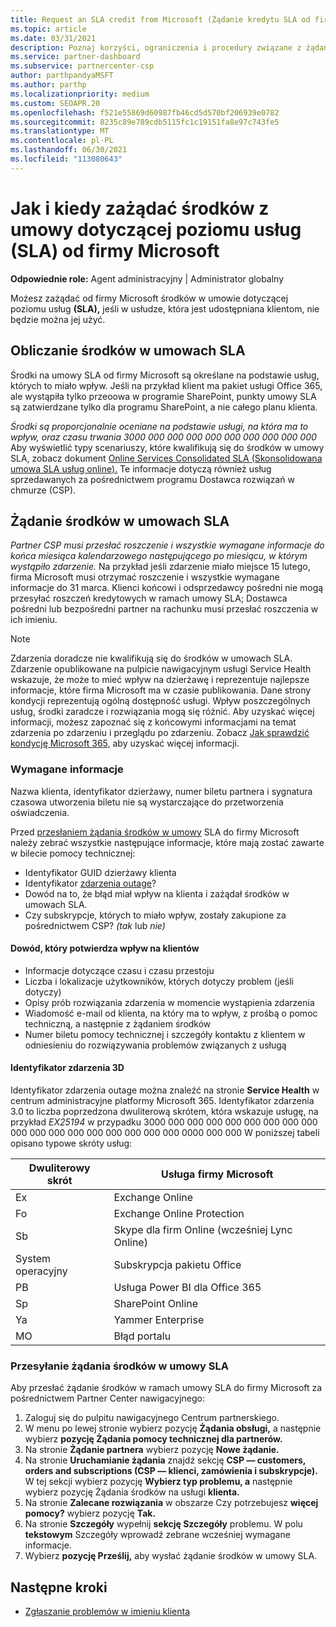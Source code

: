 ```yaml
---
title: Request an SLA credit from Microsoft (Żądanie kredytu SLA od firmy Microsoft)
ms.topic: article
ms.date: 03/31/2021
description: Poznaj korzyści, ograniczenia i procedury związane z żądaniem od firmy Microsoft środków w umowie dotyczącej poziomu usług (SLA), jeśli klienci wystąpią w przypadku 355 000 000 000 000 000 000 000 000 000 000 000 000 000 000 00
ms.service: partner-dashboard
ms.subservice: partnercenter-csp
author: parthpandyaMSFT
ms.author: parthp
ms.localizationpriority: medium
ms.custom: SEOAPR.20
ms.openlocfilehash: f521e55869d60987fb46cd5d570bf206939e0782
ms.sourcegitcommit: 8235c89e789cdb5115fc1c19151fa8e97c743fe5
ms.translationtype: MT
ms.contentlocale: pl-PL
ms.lasthandoff: 06/30/2021
ms.locfileid: "113080643"
---
```

# <a name="how-and-when-to-request-a-service-level-agreement-sla-credit-from-microsoft"></a>Jak i kiedy zażądać środków z umowy dotyczącej poziomu usług (SLA) od firmy Microsoft

**Odpowiednie role:** Agent administracyjny | Administrator globalny

Możesz zażądać od firmy Microsoft środków w umowie dotyczącej poziomu usług **(SLA),** jeśli w usłudze, która jest udostępniana klientom, nie będzie można jej użyć.

## <a name="sla-credit-calculation"></a>Obliczanie środków w umowach SLA

Środki na umowy SLA od firmy Microsoft są określane na podstawie usług, których to miało wpływ. Jeśli na przykład klient ma pakiet usługi Office 365, ale wystąpiła tylko przeoowa w programie SharePoint, punkty umowy SLA są zatwierdzane tylko dla programu SharePoint, a nie całego planu klienta.

*Środki są proporcjonalnie oceniane na podstawie usługi, na która ma to wpływ, oraz czasu trwania 3000 000 000 000 000 000 000 000 000 000* Aby wyświetlić typy scenariuszy, które kwalifikują się do środków w umowy SLA, zobacz dokument [Online Services Consolidated SLA (Skonsolidowana umowa SLA usług online).](http://www.microsoftvolumelicensing.com/DocumentSearch.aspx?Mode=3&DocumentTypeId=37) Te informacje dotyczą również usług sprzedawanych za pośrednictwem programu Dostawca rozwiązań w chmurze (CSP).


## <a name="request-an-sla-credit"></a>Żądanie środków w umowach SLA

*Partner CSP musi przesłać roszczenie i wszystkie wymagane informacje do końca miesiąca kalendarzowego następującego po miesiącu, w którym wystąpiło zdarzenie.* Na przykład jeśli zdarzenie miało miejsce 15 lutego, firma Microsoft musi otrzymać roszczenie i wszystkie wymagane informacje do 31 marca. Klienci końcowi i odsprzedawcy pośredni nie mogą przesyłać roszczeń kredytowych w ramach umowy SLA; Dostawca pośredni lub bezpośredni partner na rachunku musi przesłać roszczenia w ich imieniu.

> [!NOTE]
> Zdarzenia doradcze nie kwalifikują się do środków w umowach SLA. Zdarzenie opublikowane na pulpicie nawigacyjnym usługi Service Health  wskazuje, że może to mieć wpływ na dzierżawę i reprezentuje najlepsze informacje, które firma Microsoft ma w czasie publikowania. Dane strony kondycji reprezentują ogólną dostępność usługi. Wpływ poszczególnych usług, środki zaradcze i rozwiązania mogą się różnić. Aby uzyskać więcej informacji, możesz zapoznać się z końcowymi informacjami na temat zdarzenia po zdarzeniu i przeglądu po zdarzeniu. Zobacz [Jak sprawdzić kondycję Microsoft 365,](/microsoft-365/enterprise/view-service-health#incidents-and-advisories) aby uzyskać więcej informacji.

### <a name="required-information"></a>Wymagane informacje

Nazwa klienta, identyfikator dzierżawy, numer biletu partnera i sygnatura czasowa utworzenia biletu nie są wystarczające do przetworzenia oświadczenia.

Przed [przesłaniem żądania środków w umowy](#submit-sla-credit-request)  SLA do firmy Microsoft należy zebrać wszystkie następujące informacje, które mają zostać zawarte w bilecie pomocy technicznej:

- Identyfikator GUID dzierżawy klienta
- Identyfikator [zdarzenia outage](#outage-incident-identifier)?
- Dowód na to, że błąd miał wpływ na klienta i zażądał środków w umowach SLA.
- Czy subskrypcje, których to miało wpływ, zostały zakupione za pośrednictwem CSP? *(tak* lub *nie)*

#### <a name="evidence-that-proves-customer-impact"></a>Dowód, który potwierdza wpływ na klientów

- Informacje dotyczące czasu i czasu przestoju
- Liczba i lokalizacje użytkowników, których dotyczy problem (jeśli dotyczy)
- Opisy prób rozwiązania zdarzenia w momencie wystąpienia zdarzenia
- Wiadomość e-mail od klienta, na który ma to wpływ, z prośbą o pomoc techniczną, a następnie z żądaniem środków
- Numer biletu pomocy technicznej i szczegóły kontaktu z klientem w odniesieniu do rozwiązywania problemów związanych z usługą


#### <a name="outage-incident-identifier"></a>Identyfikator zdarzenia 3D

Identyfikator zdarzenia outage można znaleźć na stronie **Service Health** w centrum administracyjne platformy Microsoft 365. Identyfikator zdarzenia 3.0 to liczba poprzedzona dwuliterową skrótem, która wskazuje usługę, na przykład *EX25194* w przypadku 3000 000 000 000 000 000 000 000 000 000 000 000 000 000 000 000 000 000 0000 000 000  W poniższej tabeli opisano typowe skróty usług:

| Dwuliterowy skrót | Usługa firmy Microsoft |
| ----------------------- | ----------------- |
| Ex | Exchange Online |
| Fo | Exchange Online Protection |
| Sb | Skype dla firm Online (wcześniej Lync Online) |
| System operacyjny | Subskrypcja pakietu Office |
| PB | Usługa Power BI dla Office 365 |
| Sp | SharePoint Online |
| Ya | Yammer Enterprise |
| MO | Błąd portalu |

### <a name="submit-sla-credit-request"></a>Przesyłanie żądania środków w umowy SLA

Aby przesłać żądanie środków w ramach umowy SLA do firmy Microsoft za pośrednictwem Partner Center nawigacyjnego:

1. Zaloguj się do pulpitu nawigacyjnego Centrum partnerskiego.
2. W menu po lewej stronie wybierz pozycję **Żądania obsługi,** a następnie wybierz **pozycję Żądania pomocy technicznej dla partnerów.**
3. Na stronie **Żądanie partnera** wybierz pozycję **Nowe żądanie.**
4. Na stronie **Uruchamianie żądania** znajdź sekcję **CSP — customers, orders and subscriptions (CSP — klienci, zamówienia i subskrypcje).** W tej sekcji wybierz pozycję **Wybierz typ problemu, a** następnie wybierz pozycję Żądania środków na usługi **klienta.**
5. Na stronie **Zalecane rozwiązania** w obszarze Czy potrzebujesz **więcej pomocy?** wybierz pozycję **Tak.**
6. Na stronie **Szczegóły** wypełnij **sekcję Szczegóły** problemu. W polu **tekstowym** Szczegóły wprowadź [](#required-information) zebrane wcześniej wymagane informacje.
7. Wybierz **pozycję Prześlij,** aby wysłać żądanie środków w umowy SLA.

## <a name="next-steps"></a>Następne kroki

- [Zgłaszanie problemów w imieniu klienta](report-problems-on-behalf-of-a-customer.md)
